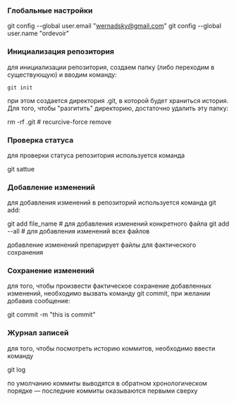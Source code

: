 ### Глобальные настройки

git config --global user.email "wernadsky@gmail.com"
git config --global user.name "ordevoir"

### Инициализация репозитория

для инициализации репозитория, создаем папку (либо переходим в существующую) и вводим команду:

`git init`

при этом создается директория .git, в которой будет храниться история. Для того, чтобы "разгитить" директорию, достаточно удалить эту папку:

rm -rf .git         # recurcive-force remove

### Проверка статуса

для проверки статуса репозитория используется команда

git sattue

### Добавление изменений

для добавления изменений в репозиторий используется команда git add:

git add file_name   # для добавления изменений конкретного файла
git add --all       # для добавления изменений всех файлов

добавление изменений препарирует файлы для фактического сохранения

### Сохранение изменений

для того, чтобы произвести фактическое сохранение добавленных изменений, необходимо вызвать команду git commit, при желании добавив сообщение:

git commit -m "this is commit"

### Журнал записей

для того, чтобы посмотреть историю коммитов, необходимо ввести команду

git log

по умолчанию коммиты выводятся в обратном хронологическом порядке — последние коммиты оказываются первыми сверху